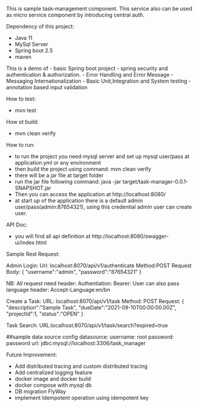 This is sample task-management component. This service also can be used as micro service component by introducing central auth.

Dependency of this project:
- Java 11
- MySql Server
- Spring boot 2.5
- maven

This is a demo of
    - basic Spring boot project
    - spring security and authentication & authorization.
    - Error Handling and Error Message
    - Messaging Internationalization
    - Basic Unit,Integration and System testing
    - annotation based input validation

How to test:
  - mvn test

How ot build:
  - mvn clean verify

How to run:
  - to run the project you need mysql server and set up mysql user/pass at application.yml or any environment
  - then build the project using command: mvn clean verify
  - there will be a jar file at target folder
  - run the jar file following command: java -jar target/task-manager-0.0.1-SNAPSHOT.jar
  - Then you can access the application at http://localhost:8080/
  - at start up of the application there is a default admin user/pass(admin:87654321), using this credential admin
  user can create user.

API Doc:
 - you will find all api definition at http://localhost:8080/swagger-ui/index.html


 Sample Rest Request:

Admin Login:
Url: localhost:8070/api/v1/authenticate
Method:POST
Request Body:
{
    "username":"admin",
    "password":"87654321"
}

NB: All request need header: Authentiation: Bearer:<token>
User can also pass language header: Accept-Language:en/bn

Create a Task:
URL: localhost:8070/api/v1/task
Method: POST
Request:
{
    "description":"Sample Task",
    "dueDate":"2021-09-10T00:00:00.00Z",
    "projectId":1,
    "status":"OPEN"
}

Task Search:
URL:localhost:8070/api/v1/task/search?expired=true



##sample data source config
 datasource:
    username: root
    password: password
    url: jdbc:mysql://localhost:3306/task_manager

Future Improvement:

- Add distributed tracing and custom distributed tracing
- Add centralized logging feature
- docker image and docker build
- docker compose with mysql db
- DB migration FlyWay
- implement Idempotent operation using idempotent key
